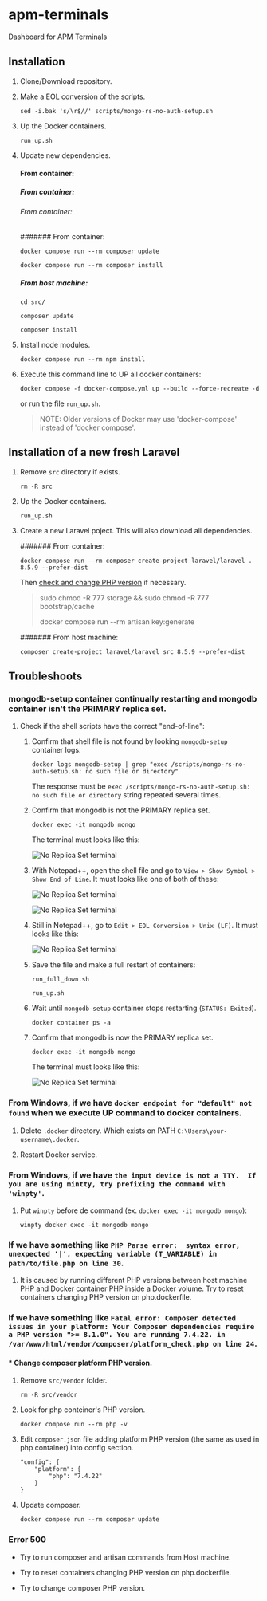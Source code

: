 # apm-terminals
Dashboard for APM Terminals

## Installation

1. Clone/Download repository.

2. Make a EOL conversion of the scripts.

   ```sed -i.bak 's/\r$//' scripts/mongo-rs-no-auth-setup.sh```

3. Up the Docker containers.

   ```run_up.sh```

4. Update new dependencies.

   #### From container:
   ##### From container:
   ###### From container:
   ####### From container:

    ```docker compose run --rm composer update```

    ```docker compose run --rm composer install```

   ##### From host machine:

   ```cd src/```

   ```composer update```

   ```composer install```

5. Install node modules.

   ```docker compose run --rm npm install```

6. Execute this command line to UP all docker containers:

    ```docker compose -f docker-compose.yml up --build --force-recreate -d```

    or run the file ```run_up.sh```.

    > NOTE: Older versions of Docker may use 'docker-compose' instead of 'docker compose'.

## Installation of a new fresh Laravel

1. Remove ```src``` directory if exists.

   ```rm -R src```

2. Up the Docker containers.

   ```run_up.sh```

3. Create a new Laravel poject. This will also download all dependencies.

    ####### From container:

   ```docker compose run --rm composer create-project laravel/laravel . 8.5.9 --prefer-dist```

    Then [check and change PHP version](#change-composer-platform-php-version) if necessary.

    >sudo chmod -R 777 storage && sudo chmod -R 777 bootstrap/cache
    >
    >docker compose run --rm artisan key:generate

    ####### From host machine:

    ```composer create-project laravel/laravel src 8.5.9 --prefer-dist```

## Troubleshoots

### mongodb-setup container continually restarting and mongodb container isn't the PRIMARY replica set.

1. Check if the shell scripts have the correct "end-of-line":

    1. Confirm that shell file is not found by looking ```mongodb-setup``` container logs.
    
        ```docker logs mongodb-setup | grep "exec /scripts/mongo-rs-no-auth-setup.sh: no such file or directory"```

        The response must be ```exec /scripts/mongo-rs-no-auth-setup.sh: no such file or directory``` string repeated  several times.

    2. Confirm that mongodb is not the PRIMARY replica set.

        ```docker exec -it mongodb mongo```

        The terminal must looks like this:

        ![No Replica Set terminal](./images/troubleshoot_01---no-ReplicaSet.png)

    3. With Notepad++, open the shell file and go to ```View > Show Symbol > Show End of Line```. It must looks like one of both of these:

        ![No Replica Set terminal](./images/troubleshoot_01---CR.png)

        ![No Replica Set terminal](./images/troubleshoot_01---CR_LF.png)

    4. Still in Notepad++, go to ```Edit > EOL Conversion > Unix (LF)```. It must looks like this:

        ![No Replica Set terminal](./images/troubleshoot_01---LF.png)

    5. Save the file and make a full restart of containers:

        ```run_full_down.sh```

        ```run_up.sh```

    6. Wait until ```mongodb-setup``` container stops restarting (```STATUS: Exited```).

        ```docker container ps -a```

    8. Confirm that mongodb is now the PRIMARY replica set.

        ```docker exec -it mongodb mongo```

        The terminal must looks like this:

        ![No Replica Set terminal](./images/troubleshoot_01---yes-ReplicaSet.png)

### From Windows, if we have ```docker endpoint for "default" not found``` when we execute UP command to docker containers.

1. Delete ```.docker``` directory. Which exists on PATH ```C:\Users\your-username\.docker```.

2. Restart Docker service.

### From Windows, if we have ```the input device is not a TTY.  If you are using mintty, try prefixing the command with 'winpty'```.

1. Put ```winpty``` before de command (ex. ```docker exec -it mongodb mongo```):

    ```winpty docker exec -it mongodb mongo```

### If we have something like ```PHP Parse error:  syntax error, unexpected '|', expecting variable (T_VARIABLE) in path/to/file.php on line 30```.

1. It is caused by running different PHP versions between host machine PHP and Docker container PHP inside a Docker volume. Try to reset containers changing PHP version on php.dockerfile. 

### If we have something like ```Fatal error: Composer detected issues in your platform: Your Composer dependencies require a PHP version ">= 8.1.0". You are running 7.4.22. in /var/www/html/vendor/composer/platform_check.php on line 24```.

#### * Change composer platform PHP version.

1. Remove ```src/vendor``` folder.

    ```rm -R src/vendor```

2. Look for php conteiner's PHP version.

    ```docker compose run --rm php -v```

3. Edit ```composer.json``` file adding platform PHP version (the same as used in php container) into config section.

    ```
    "config": {
        "platform": {
            "php": "7.4.22"
        }
    }
   ```

4. Update composer.

    ```docker compose run --rm composer update```

### Error 500

* Try to run composer and artisan commands from Host machine.

* Try to reset containers changing PHP version on php.dockerfile.

* Try to change composer PHP version.
